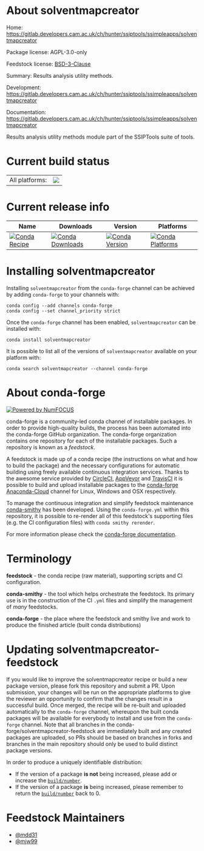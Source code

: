 About solventmapcreator
=======================

Home: https://gitlab.developers.cam.ac.uk/ch/hunter/ssiptools/ssimpleapps/solventmapcreator

Package license: AGPL-3.0-only

Feedstock license: [BSD-3-Clause](https://github.com/conda-forge/solventmapcreator-feedstock/blob/master/LICENSE.txt)

Summary: Results analysis utility methods.

Development: https://gitlab.developers.cam.ac.uk/ch/hunter/ssiptools/ssimpleapps/solventmapcreator

Documentation: https://gitlab.developers.cam.ac.uk/ch/hunter/ssiptools/ssimpleapps/solventmapcreator

Results analysis utility methods module part of the SSIPTools suite of tools.


Current build status
====================


<table><tr><td>All platforms:</td>
    <td>
      <a href="https://dev.azure.com/conda-forge/feedstock-builds/_build/latest?definitionId=14227&branchName=master">
        <img src="https://dev.azure.com/conda-forge/feedstock-builds/_apis/build/status/solventmapcreator-feedstock?branchName=master">
      </a>
    </td>
  </tr>
</table>

Current release info
====================

| Name | Downloads | Version | Platforms |
| --- | --- | --- | --- |
| [![Conda Recipe](https://img.shields.io/badge/recipe-solventmapcreator-green.svg)](https://anaconda.org/conda-forge/solventmapcreator) | [![Conda Downloads](https://img.shields.io/conda/dn/conda-forge/solventmapcreator.svg)](https://anaconda.org/conda-forge/solventmapcreator) | [![Conda Version](https://img.shields.io/conda/vn/conda-forge/solventmapcreator.svg)](https://anaconda.org/conda-forge/solventmapcreator) | [![Conda Platforms](https://img.shields.io/conda/pn/conda-forge/solventmapcreator.svg)](https://anaconda.org/conda-forge/solventmapcreator) |

Installing solventmapcreator
============================

Installing `solventmapcreator` from the `conda-forge` channel can be achieved by adding `conda-forge` to your channels with:

```
conda config --add channels conda-forge
conda config --set channel_priority strict
```

Once the `conda-forge` channel has been enabled, `solventmapcreator` can be installed with:

```
conda install solventmapcreator
```

It is possible to list all of the versions of `solventmapcreator` available on your platform with:

```
conda search solventmapcreator --channel conda-forge
```


About conda-forge
=================

[![Powered by NumFOCUS](https://img.shields.io/badge/powered%20by-NumFOCUS-orange.svg?style=flat&colorA=E1523D&colorB=007D8A)](http://numfocus.org)

conda-forge is a community-led conda channel of installable packages.
In order to provide high-quality builds, the process has been automated into the
conda-forge GitHub organization. The conda-forge organization contains one repository
for each of the installable packages. Such a repository is known as a *feedstock*.

A feedstock is made up of a conda recipe (the instructions on what and how to build
the package) and the necessary configurations for automatic building using freely
available continuous integration services. Thanks to the awesome service provided by
[CircleCI](https://circleci.com/), [AppVeyor](https://www.appveyor.com/)
and [TravisCI](https://travis-ci.com/) it is possible to build and upload installable
packages to the [conda-forge](https://anaconda.org/conda-forge)
[Anaconda-Cloud](https://anaconda.org/) channel for Linux, Windows and OSX respectively.

To manage the continuous integration and simplify feedstock maintenance
[conda-smithy](https://github.com/conda-forge/conda-smithy) has been developed.
Using the ``conda-forge.yml`` within this repository, it is possible to re-render all of
this feedstock's supporting files (e.g. the CI configuration files) with ``conda smithy rerender``.

For more information please check the [conda-forge documentation](https://conda-forge.org/docs/).

Terminology
===========

**feedstock** - the conda recipe (raw material), supporting scripts and CI configuration.

**conda-smithy** - the tool which helps orchestrate the feedstock.
                   Its primary use is in the construction of the CI ``.yml`` files
                   and simplify the management of *many* feedstocks.

**conda-forge** - the place where the feedstock and smithy live and work to
                  produce the finished article (built conda distributions)


Updating solventmapcreator-feedstock
====================================

If you would like to improve the solventmapcreator recipe or build a new
package version, please fork this repository and submit a PR. Upon submission,
your changes will be run on the appropriate platforms to give the reviewer an
opportunity to confirm that the changes result in a successful build. Once
merged, the recipe will be re-built and uploaded automatically to the
`conda-forge` channel, whereupon the built conda packages will be available for
everybody to install and use from the `conda-forge` channel.
Note that all branches in the conda-forge/solventmapcreator-feedstock are
immediately built and any created packages are uploaded, so PRs should be based
on branches in forks and branches in the main repository should only be used to
build distinct package versions.

In order to produce a uniquely identifiable distribution:
 * If the version of a package **is not** being increased, please add or increase
   the [``build/number``](https://docs.conda.io/projects/conda-build/en/latest/resources/define-metadata.html#build-number-and-string).
 * If the version of a package **is** being increased, please remember to return
   the [``build/number``](https://docs.conda.io/projects/conda-build/en/latest/resources/define-metadata.html#build-number-and-string)
   back to 0.

Feedstock Maintainers
=====================

* [@mdd31](https://github.com/mdd31/)
* [@mjw99](https://github.com/mjw99/)

